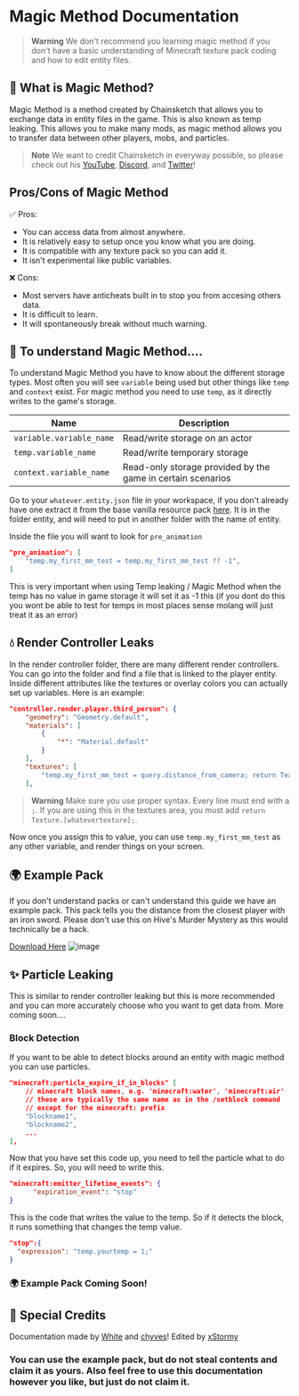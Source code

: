 # Magic Method Documentation

> **Warning**
> We don't recommend you learning magic method if you don't have a basic understanding of Minecraft texture pack coding and how to edit entity files.

## 🔮 What is Magic Method?
Magic Method is a method created by Chainsketch that allows you to exchange data in entity files in the game. This is also known as temp leaking. This allows you to make many mods, as magic method allows you to transfer data between other players, mobs, and particles.

> **Note**
> We want to credit Chainsketch in everyway possible, so please check out his [YouTube](https://www.youtube.com/@Chainsketch), [Discord](https://dsc.gg/chainsketch), and [Twitter](https://twitter.com/Chainsketch_)!

## Pros/Cons of Magic Method
✅ Pros:
 - You can access data from almost anywhere.
 - It is relatively easy to setup once you know what you are doing.
 - It is compatible with any texture pack so you can add it.
 - It isn't experimental like public variables.
 
❌ Cons:
 - Most servers have anticheats built in to stop you from accesing others data.
 - It is difficult to learn.
 - It will spontaneously break without much warning.

## 🤔 To understand Magic Method....
To understand Magic Method you have to know about the different storage types. Most often you will see ```variable``` being used but other things like ```temp``` and ```context``` exist. For magic method you need to use ```temp```, as it directly writes to the game's storage.

| Name | Description |
| --- | --- |
| `variable.variable_name` | Read/write storage on an actor |
| `temp.variable_name` | Read/write temporary storage |
| `context.variable_name` | Read-only storage provided by the game in certain scenarios |


Go to your ```whatever.entity.json``` file in your workspace, if you don't already have one extract it from the base vanilla resource pack [here](https://aka.ms/resourcepacktemplate). It is in the folder entity, and will need to put in another folder with the name of entity.

Inside the file you will want to look for ```pre_animation```

````JSON
"pre_animation": [
    "temp.my_first_mm_test = temp.my_first_mm_test ?? -1",
]
````

This is very important when using Temp leaking / Magic Method when the temp has no value in game storage it will set it as -1 this (if you dont do this you wont be able to test for temps in most places sense molang will just treat it as an error)

## 💧 Render Controller Leaks
In the render controller folder, there are many different render controllers. You can go into the folder and find a file that is linked to the player entity. Inside different attributes like the textures or overlay colors you can actually set up variables. Here is an example:

````JSON
"controller.render.player.third_person": {
    "geometry": "Geometry.default",
    "materials": [
        {
            "*": "Material.default"
        }
    ],
    "textures": [
        "temp.my_first_mm_test = query.distance_from_camera; return Texture.default;"
    ],
````

> **Warning**
> Make sure you use proper syntax. Every line must end with a ```;```. If you are using this in the textures area, you must add ```return Texture.[whatevertexture];```.

Now once you assign this to value, you can use ```temp.my_first_mm_test``` as any other variable, and render things on your screen.

## 🌍 Example Pack
If you don't understand packs or can't understand this guide we have an example pack. This pack tells you the distance from the closest player with an iron sword. Please don't use this on Hive's Murder Mystery as this would technically be a hack.

[Download Here](https://github.com/BedrockPlus/MagicMethodDocs/blob/main/MagicMethodPack.zip?raw=true)
![image](https://user-images.githubusercontent.com/82107846/213875291-c43f3ad4-d091-41a7-9201-bcbb399cc6f2.png)

## ✨ Particle Leaking
This is similar to render controller leaking but this is more recommended and you can more accurately choose who you want to get data from. More coming soon....

### Block Detection
If you want to be able to detect blocks around an entity with magic method you can use particles.
````json
"minecraft:particle_expire_if_in_blocks" [
    // minecraft block names, e.g. 'minecraft:water', 'minecraft:air'
    // these are typically the same name as in the /setblock command
    // except for the minecraft: prefix
    "blockname1",
    "blockname2", 
    ...
],
````
Now that you have set this code up, you need to tell the particle what to do if it expires. So, you will need to write this.
```json
"minecraft:emitter_lifetime_events": {
      "expiration_event": "stop"
}
````
This is the code that writes the value to the temp. So if it detects the block, it runs something that changes the temp value.
```json
"stop":{
  "expression": "temp.yourtemp = 1;"
}
````

### 🌍 Example Pack Coming Soon!

## 📜 Special Credits
Documentation made by [White](https://github.com/WhiteOnGitHub) and [chyves](https://github.com/notchyves)!
Edited by [xStormy](https://github.com/xstormyy)


### You can use the example pack, but do not steal contents and claim it as yours. Also feel free to use this documentation however you like, but just do not claim it.
